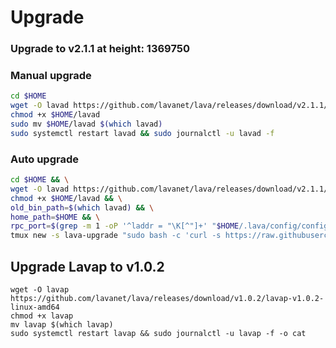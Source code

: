 # Upgrade

### Upgrade to v2.1.1 at height: 1369750

### Manual upgrade <a href="#manual" id="manual"></a>

```bash
cd $HOME
wget -O lavad https://github.com/lavanet/lava/releases/download/v2.1.1/lavad-v2.1.1-linux-amd64
chmod +x $HOME/lavad
sudo mv $HOME/lavad $(which lavad)
sudo systemctl restart lavad && sudo journalctl -u lavad -f
```

### Auto upgrade <a href="#auto" id="auto"></a>



```bash
cd $HOME && \
wget -O lavad https://github.com/lavanet/lava/releases/download/v2.1.1/lavad-v2.1.1-linux-amd64 && \
chmod +x $HOME/lavad && \
old_bin_path=$(which lavad) && \
home_path=$HOME && \
rpc_port=$(grep -m 1 -oP '^laddr = "\K[^"]+' "$HOME/.lava/config/config.toml" | cut -d ':' -f 3) && \
tmux new -s lava-upgrade "sudo bash -c 'curl -s https://raw.githubusercontent.com/appieasahbie/testnet-guides/main/utils/autoupgrade/upgrade.sh | bash -s -- -u \"1369750\" -b lavad -n \"$HOME/lavad\" -o \"$old_bin_path\" -h \"$home_path\" -p \"https://api.lava.aknodes.net//cosmos/gov/v1/proposals/203\" -r \"$rpc_port\"'"
```

## Upgrade Lavap to v1.0.2



```
wget -O lavap https://github.com/lavanet/lava/releases/download/v1.0.2/lavap-v1.0.2-linux-amd64
chmod +x lavap
mv lavap $(which lavap)
sudo systemctl restart lavap && sudo journalctl -u lavap -f -o cat
```
